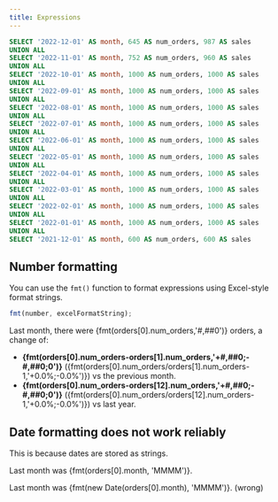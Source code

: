 ```yaml
---
title: Expressions
---
```


```sql orders
SELECT '2022-12-01' AS month, 645 AS num_orders, 987 AS sales
UNION ALL 
SELECT '2022-11-01' AS month, 752 AS num_orders, 960 AS sales
UNION ALL
SELECT '2022-10-01' AS month, 1000 AS num_orders, 1000 AS sales
UNION ALL
SELECT '2022-09-01' AS month, 1000 AS num_orders, 1000 AS sales
UNION ALL
SELECT '2022-08-01' AS month, 1000 AS num_orders, 1000 AS sales
UNION ALL
SELECT '2022-07-01' AS month, 1000 AS num_orders, 1000 AS sales
UNION ALL
SELECT '2022-06-01' AS month, 1000 AS num_orders, 1000 AS sales
UNION ALL
SELECT '2022-05-01' AS month, 1000 AS num_orders, 1000 AS sales
UNION ALL
SELECT '2022-04-01' AS month, 1000 AS num_orders, 1000 AS sales
UNION ALL
SELECT '2022-03-01' AS month, 1000 AS num_orders, 1000 AS sales
UNION ALL
SELECT '2022-02-01' AS month, 1000 AS num_orders, 1000 AS sales
UNION ALL
SELECT '2022-01-01' AS month, 1000 AS num_orders, 1000 AS sales
UNION ALL
SELECT '2021-12-01' AS month, 600 AS num_orders, 600 AS sales
```

## Number formatting

You can use the `fmt()` function to format expressions using Excel-style format strings.

```javascript
fmt(number, excelFormatString);
```

Last month, there were {fmt(orders[0].num_orders,'#,##0')} orders, a change of:

- **{fmt(orders[0].num_orders-orders[1].num_orders,'+#,##0;-#,##0;0')}** ({fmt(orders[0].num_orders/orders[1].num_orders-1,'+0.0%;-0.0%')}) vs the previous month.
- **{fmt(orders[0].num_orders-orders[12].num_orders,'+#,##0;-#,##0;0')}** ({fmt(orders[0].num_orders/orders[12].num_orders-1,'+0.0%;-0.0%')}) vs last year.

## Date formatting does not work reliably

This is because dates are stored as strings.

Last month was {fmt(orders[0].month, 'MMMM')}.

Last month was {fmt(new Date(orders[0].month), 'MMMM')}. (wrong)
